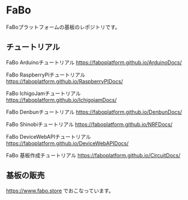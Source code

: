 FaBo
====

FaBoプラットフォームの基板のレポジトリです。

## チュートリアル

FaBo Arduinoチュートリアル
https://faboplatform.github.io/ArduinoDocs/

FaBo RaspberryPiチュートリアル
https://faboplatform.github.io/RaspberryPIDocs/

FaBo IchigoJamチュートリアル
https://faboplatform.github.io/IchigojamDocs/

FaBo Denbunチュートリアル
https://faboplatform.github.io/DenbunDocs/

FaBo Shinobiチュートリアル
https://faboplatform.github.io/NRFDocs/

FaBo DeviceWebAPIチュートリアル
https://faboplatform.github.io/DeviceWebAPIDocs/

FaBo 基板作成チュートリアル
https://faboplatform.github.io/CircuitDocs/

## 基板の販売

https://www.fabo.store でおこなっています。